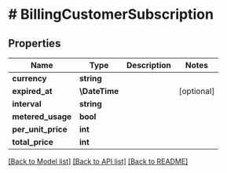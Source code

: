 # # BillingCustomerSubscription

## Properties

Name | Type | Description | Notes
------------ | ------------- | ------------- | -------------
**currency** | **string** |  |
**expired_at** | **\DateTime** |  | [optional]
**interval** | **string** |  |
**metered_usage** | **bool** |  |
**per_unit_price** | **int** |  |
**total_price** | **int** |  |

[[Back to Model list]](../../README.md#models) [[Back to API list]](../../README.md#endpoints) [[Back to README]](../../README.md)
